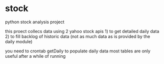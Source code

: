 stock
=====

python stock analysis project

this proect collecs data using 2 yahoo stock apis
    1) to get detailed daily data
    2) to fill backlog of historic data (not as much data as is provided by the daily module)

you need to crontab getDaily to populate daily data
most tables are only useful after a while of running

